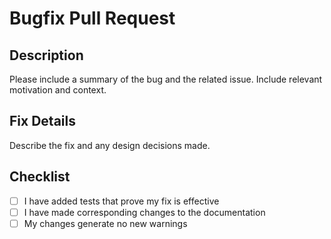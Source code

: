 # Bugfix Pull Request

## Description

Please include a summary of the bug and the related issue. Include relevant motivation and context.

## Fix Details

Describe the fix and any design decisions made.

## Checklist

- [ ] I have added tests that prove my fix is effective
- [ ] I have made corresponding changes to the documentation
- [ ] My changes generate no new warnings
